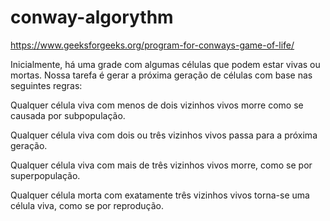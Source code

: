# conway-algorythm
<bh>

https://www.geeksforgeeks.org/program-for-conways-game-of-life/

Inicialmente, há uma grade com algumas células que podem estar vivas ou mortas. Nossa tarefa é gerar a próxima geração de células com base nas seguintes regras: 

Qualquer célula viva com menos de dois vizinhos vivos morre como se causada por subpopulação.
  
Qualquer célula viva com dois ou três vizinhos vivos passa para a próxima geração.
  
Qualquer célula viva com mais de três vizinhos vivos morre, como se por superpopulação.
  
Qualquer célula morta com exatamente três vizinhos vivos torna-se uma célula viva, como se por reprodução.

